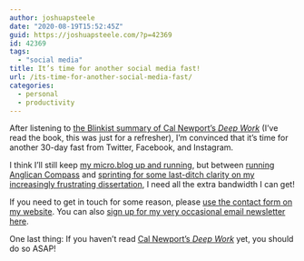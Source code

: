 ```yaml
---
author: joshuapsteele
date: "2020-08-19T15:52:45Z"
guid: https://joshuapsteele.com/?p=42369
id: 42369
tags:
  - "social media"
title: It’s time for another social media fast!
url: /its-time-for-another-social-media-fast/
categories:
  - personal
  - productivity
---
```


After listening to [the Blinkist summary of Cal Newport’s *Deep Work*](https://www.blinkist.com/en/books/deep-work-en) (I’ve read the book, this was just for a refresher), I’m convinced that it’s time for another 30-day fast from Twitter, Facebook, and Instagram.

I think I’ll still keep [my micro.blog up and running](https://micro.blog/joshuapsteele), but between [running Anglican Compass](https://anglicancompass.com) and [sprinting for some last-ditch clarity on my increasingly frustrating dissertation](https://joshuapsteele.com/the-phd-plan-or-the-lack-thereof/), I need all the extra bandwidth I can get!

If you need to get in touch for some reason, please [use the contact form on my website](https://joshuapsteele.com/contact/). You can also [sign up for my very occasional email newsletter here](https://buttondown.email/joshuapsteele).

One last thing: If you haven’t read [Cal Newport’s *Deep Work*](https://www.calnewport.com/books/deep-work/) yet, you should do so ASAP!